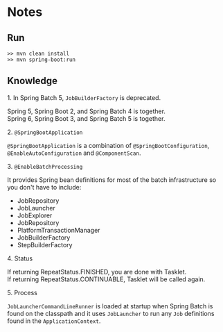 # Notes

## Run
```
>> mvn clean install
>> mvn spring-boot:run
```

## Knowledge
1\. In Spring Batch 5, `JobBuilderFactory` is deprecated.

Spring 5, Spring Boot 2, and Spring Batch 4 is together.  
Spring 6, Spring Boot 3, and Spring Batch 5 is together.

2\. `@SpringBootApplication`

`@SpringBootApplication` is a combination of `@SpringBootConfiguration`, `@EnableAutoConfiguration` and `@ComponentScan`.

3\. `@EnableBatchProcessing`

It provides Spring bean definitions for most of the batch infrastructure so you don't have to include:  
- JobRepository
- JobLauncher
- JobExplorer
- JobRepository
- PlatformTransactionManager
- JobBuilderFactory
- StepBuilderFactory

4\. Status

If returning RepeatStatus.FINISHED, you are done with Tasklet.  
If returning RepeatStatus.CONTINUABLE, Tasklet will be called again.

5\. Process

`JobLauncherCommandLineRunner` is loaded at startup when Spring Batch is found on the classpath and it uses `JobLauncher` to run any `Job` definitions found in the `ApplicationContext`.
